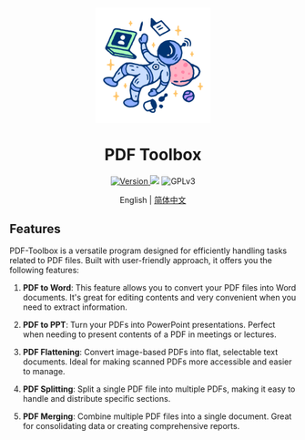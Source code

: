 <p align="center" style="padding-top: 20px">
  <img width="40%" align="center" src="https://raw.githubusercontent.com/ruixiaotian/PDF-Toolbox/main/docs/image/Logo.svg" alt="logo">
</p>
  <h1 align="center">
  PDF Toolbox
</h1>

<p align="center">
  <a href="https://www.python.org/" target="_blank">
    <img src="https://img.shields.io/badge/Python-3.11%2B-blue" alt="Version">
  </a>

  <a href="https://doc.qt.io/qtforpython-5/" style="text-decoration:none">
    <img src="https://img.shields.io/badge/PyQt-5.11-orange"/>
  </a>

  <a style="text-decoration:none">
    <img src="https://img.shields.io/badge/License-GPLv3-blue?color=#4ec820" alt="GPLv3"/>
  </a>

</p>

<p align="center">
English | <a href="https://github.com/ruixiaotian/PDF-Toolbox/blob/main/docs/README_zh.md">简体中文</a>
</p>

## Features

PDF-Toolbox is a versatile program designed for efficiently handling tasks related to PDF files. Built with user-friendly approach, it offers you the following features:

1. **PDF to Word**: This feature allows you to convert your PDF files into Word documents. It's great for editing contents and very convenient when you need to extract information.

2. **PDF to PPT**: Turn your PDFs into PowerPoint presentations. Perfect when needing to present contents of a PDF in meetings or lectures.

3. **PDF Flattening**: Convert image-based PDFs into flat, selectable text documents. Ideal for making scanned PDFs more accessible and easier to manage.

4. **PDF Splitting**: Split a single PDF file into multiple PDFs, making it easy to handle and distribute specific sections.

5. **PDF Merging**: Combine multiple PDF files into a single document. Great for consolidating data or creating comprehensive reports.


